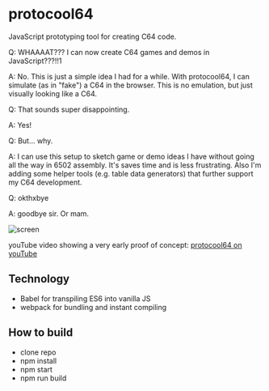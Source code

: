 # protocool64
JavaScript prototyping tool for creating C64 code.

Q: WHAAAAT??? I can now create C64 games and demos in JavaScript???!!1

A: No. This is just a simple idea I had for a while. With protocool64, I can simulate (as in "fake") a C64 in the browser. This is no emulation, but just visually looking like a C64.

Q: That sounds super disappointing. 

A: Yes!

Q: But... why.

A: I can use this setup to sketch game or demo ideas I have without going all the way in 6502 assembly. It's saves time and is less frustrating. Also I'm adding some helper tools (e.g. table data generators) that further support my C64 development.

Q: okthxbye

A: goodbye sir. Or mam.

![screen](https://user-images.githubusercontent.com/434355/49403633-92121080-f74d-11e8-8e55-cf306be81206.jpg)

youTube video showing a very early proof of concept: <a href="https://www.youtube.com/watch?v=hYd0mba_QnI">protocool64 on youTube</a>

## Technology

* Babel for transpiling ES6 into vanilla JS
* webpack for bundling and instant compiling

## How to build

* clone repo
* npm install
* npm start
* npm run build
